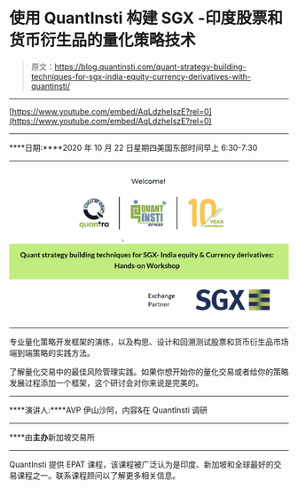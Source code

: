 # 使用 QuantInsti 构建 SGX -印度股票和货币衍生品的量化策略技术

> 原文：<https://blog.quantinsti.com/quant-strategy-building-techniques-for-sgx-india-equity-currency-derivatives-with-quantinsti/>

* * *

[https://www.youtube.com/embed/AqLdzheIszE?rel=0](https://www.youtube.com/embed/AqLdzheIszE?rel=0)

* * *

****日期:****2020 年 10 月 22 日星期四美国东部时间早上 6:30-7:30

* * *

![IG SGX QuantInsti Ishan Shah Workshop](img/f49330f6ae724eb0880ca9f531a46f9b.png)

* * *

专业量化策略开发框架的演练，以及构思、设计和回溯测试股票和货币衍生品市场端到端策略的实践方法。

了解量化交易中的最佳风险管理实践。如果你想开始你的量化交易或者给你的策略发展过程添加一个框架，这个研讨会对你来说是完美的。

* * *

****演讲人:****AVP 伊山沙阿，内容&在 QuantInsti 调研

* * *

****由**主办**新加坡交易所

* * *

QuantInsti 提供 EPAT 课程，该课程被广泛认为是印度、新加坡和全球最好的交易课程之一。联系课程顾问以了解更多相关信息。
